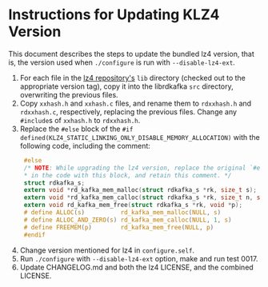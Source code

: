 # Instructions for Updating KLZ4 Version

This document describes the steps to update the bundled lz4 version, that is,
the version used when `./configure` is run with `--disable-lz4-ext`.

1. For each file in the [lz4 repository's](https://github.com/lz4/lz4/) `lib`
   directory (checked out to the appropriate version tag), copy it into the
   librdkafka `src` directory, overwriting the previous files.
2. Copy `xxhash.h` and `xxhash.c` files, and rename them to `rdxxhash.h` and
   `rdxxhash.c`, respectively, replacing the previous files. Change any
   `#include`s of `xxhash.h` to `rdxxhash.h`.
3. Replace the `#else` block of the
   `#if defined(KLZ4_STATIC_LINKING_ONLY_DISABLE_MEMORY_ALLOCATION)`
   with the following code, including the comment:
   ```c
    #else
    /* NOTE: While upgrading the lz4 version, replace the original `#else` block
    * in the code with this block, and retain this comment. */
    struct rdkafka_s;
    extern void *rd_kafka_mem_malloc(struct rdkafka_s *rk, size_t s);
    extern void *rd_kafka_mem_calloc(struct rdkafka_s *rk, size_t n, size_t s);
    extern void rd_kafka_mem_free(struct rdkafka_s *rk, void *p);
    # define ALLOC(s)          rd_kafka_mem_malloc(NULL, s)
    # define ALLOC_AND_ZERO(s) rd_kafka_mem_calloc(NULL, 1, s)
    # define FREEMEM(p)        rd_kafka_mem_free(NULL, p)
    #endif
    ```
4. Change version mentioned for lz4 in `configure.self`.
4. Run `./configure` with `--disable-lz4-ext` option, make and run test 0017.
5. Update CHANGELOG.md and both the lz4 LICENSE, and the combined LICENSE.
